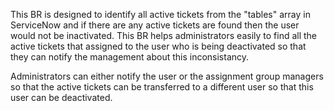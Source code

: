This BR is designed to identify all active tickets from the "tables" array in ServiceNow and if there are any active tickets are found then the user would not be inactivated.
This BR helps administrators easily to find all the active tickets that assigned to the user who is being deactivated so that they can notify the management about this inconsistancy.

Administrators can either notify the user or the assignment group managers so that the active tickets can be transferred to a different user so that this user can be deactivated.